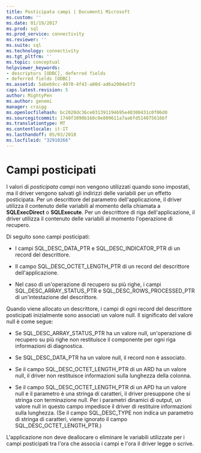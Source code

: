 ```yaml
---
title: Posticipata campi | Documenti Microsoft
ms.custom: ''
ms.date: 01/19/2017
ms.prod: sql
ms.prod_service: connectivity
ms.reviewer: ''
ms.suite: sql
ms.technology: connectivity
ms.tgt_pltfrm: ''
ms.topic: conceptual
helpviewer_keywords:
- descriptors [ODBC], deferred fields
- deferred fields [ODBC]
ms.assetid: 5abeb9cc-4070-4f43-a80d-ad6a2004e5f3
caps.latest.revision: 5
author: MightyPen
ms.author: genemi
manager: craigg
ms.openlocfilehash: bc2020dc36ce031391194695e40308431c0f06d0
ms.sourcegitcommit: 1740f3090b168c0e809611a7aa6fd514075616bf
ms.translationtype: MT
ms.contentlocale: it-IT
ms.lasthandoff: 05/03/2018
ms.locfileid: "32910266"
---
```

# <a name="deferred-fields"></a>Campi posticipati
I valori di *posticipata campi* non vengono utilizzati quando sono impostati, ma il driver vengono salvati gli indirizzi delle variabili per un effetto posticipata. Per un descrittore del parametro dell'applicazione, il driver utilizza il contenuto delle variabili al momento della chiamata a **SQLExecDirect** o **SQLExecute**. Per un descrittore di riga dell'applicazione, il driver utilizza il contenuto delle variabili al momento l'operazione di recupero.  
  
 Di seguito sono campi posticipati:  
  
-   I campi SQL_DESC_DATA_PTR e SQL_DESC_INDICATOR_PTR di un record del descrittore.  
  
-   Il campo SQL_DESC_OCTET_LENGTH_PTR di un record del descrittore dell'applicazione.  
  
-   Nel caso di un'operazione di recupero su più righe, i campi SQL_DESC_ARRAY_STATUS_PTR e SQL_DESC_ROWS_PROCESSED_PTR di un'intestazione del descrittore.  
  
 Quando viene allocato un descrittore, i campi di ogni record del descrittore posticipati inizialmente sono associati un valore null. Il significato del valore null è come segue:  
  
-   Se SQL_DESC_ARRAY_STATUS_PTR ha un valore null, un'operazione di recupero su più righe non restituisce il componente per ogni riga informazioni di diagnostica.  
  
-   Se SQL_DESC_DATA_PTR ha un valore null, il record non è associato.  
  
-   Se il campo SQL_DESC_OCTET_LENGTH_PTR di un ARD ha un valore null, il driver non restituisce informazioni sulla lunghezza della colonna.  
  
-   Se il campo SQL_DESC_OCTET_LENGTH_PTR di un APD ha un valore null e il parametro è una stringa di caratteri, il driver presuppone che si stringa con terminazione null. Per i parametri dinamici di output, un valore null in questo campo impedisce il driver di restituire informazioni sulla lunghezza. (Se il campo SQL_DESC_TYPE non indica un parametro di stringa di caratteri, viene ignorato il campo SQL_DESC_OCTET_LENGTH_PTR.)  
  
 L'applicazione non deve deallocare o eliminare le variabili utilizzate per i campi posticipati tra l'ora che associa i campi e l'ora il driver legge o scrive.
